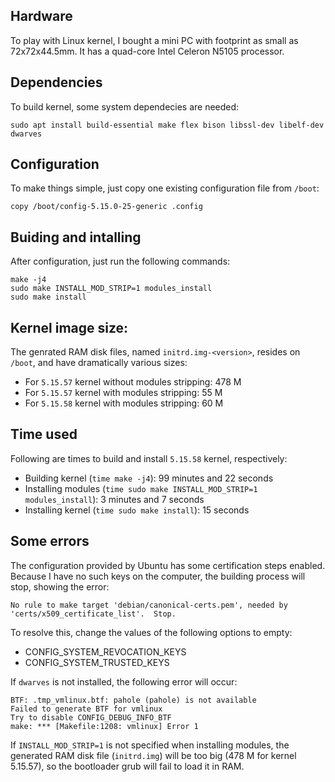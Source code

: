 Hardware
----
To play with Linux kernel, I bought a mini PC with footprint as small as 72x72x44.5mm.
It has a quad-core Intel Celeron N5105 processor.


Dependencies
----
To build kernel, some system dependecies are needed:
```
sudo apt install build-essential make flex bison libssl-dev libelf-dev dwarves
```


Configuration
----
To make things simple, just copy one existing configuration file from `/boot`:
```
copy /boot/config-5.15.0-25-generic .config
```


Buiding and intalling
----
After configuration, just run the following commands:
```
make -j4
sudo make INSTALL_MOD_STRIP=1 modules_install
sudo make install
```


Kernel image size:
----
The genrated RAM disk files, named `initrd.img-<version>`, resides on `/boot`,
and have dramatically various sizes:
- For `5.15.57` kernel without modules stripping: 478 M
- For `5.15.57` kernel with modules stripping: 55 M
- For `5.15.58` kernel with modules stripping: 60 M


Time used
----
Following are times to build and install `5.15.58` kernel, respectively:
- Building kernel (`time make -j4`): 99 minutes and 22 seconds
- Installing modules (`time sudo make INSTALL_MOD_STRIP=1 modules_install`): 3 minutes and 7 seconds
- Installing kernel (`time sudo make install`): 15 seconds


Some errors
----
The configuration provided by Ubuntu has some certification steps enabled.
Because I have no such keys on the computer, the building process will stop,
showing the error:
```
No rule to make target 'debian/canonical-certs.pem', needed by 'certs/x509_certificate_list'.  Stop.
```
To resolve this, change the values of the following options to empty:
- CONFIG_SYSTEM_REVOCATION_KEYS
- CONFIG_SYSTEM_TRUSTED_KEYS

If `dwarves` is not installed, the following error will occur:
```
BTF: .tmp_vmlinux.btf: pahole (pahole) is not available
Failed to generate BTF for vmlinux
Try to disable CONFIG_DEBUG_INFO_BTF
make: *** [Makefile:1208: vmlinux] Error 1
```

If `INSTALL_MOD_STRIP=1` is not specified when installing modules, the generated
RAM disk file (`initrd.img`) will be too big (478 M for kernel 5.15.57), so the
bootloader grub will fail to load it in RAM.